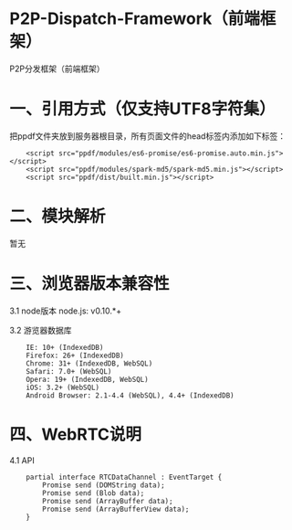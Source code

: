 # P2P-Dispatch-Framework（前端框架）
P2P分发框架（前端框架）


# 一、引用方式（仅支持UTF8字符集）
把ppdf文件夹放到服务器根目录，所有页面文件的head标签内添加如下标签：

        <script src="ppdf/modules/es6-promise/es6-promise.auto.min.js"></script>
        <script src="ppdf/modules/spark-md5/spark-md5.min.js"></script>
        <script src="ppdf/dist/built.min.js"></script>

# 二、模块解析
暂无

# 三、浏览器版本兼容性

3.1 node版本
node.js: v0.10.*+

3.2 游览器数据库

        IE: 10+ (IndexedDB)
        Firefox: 26+ (IndexedDB)
        Chrome: 31+ (IndexedDB, WebSQL)
        Safari: 7.0+ (WebSQL)
        Opera: 19+ (IndexedDB, WebSQL)
        iOS: 3.2+ (WebSQL)
        Android Browser: 2.1-4.4 (WebSQL), 4.4+ (IndexedDB)

# 四、WebRTC说明
4.1 API

        partial interface RTCDataChannel : EventTarget {
            Promise send (DOMString data);
            Promise send (Blob data);
            Promise send (ArrayBuffer data);
            Promise send (ArrayBufferView data);
        }